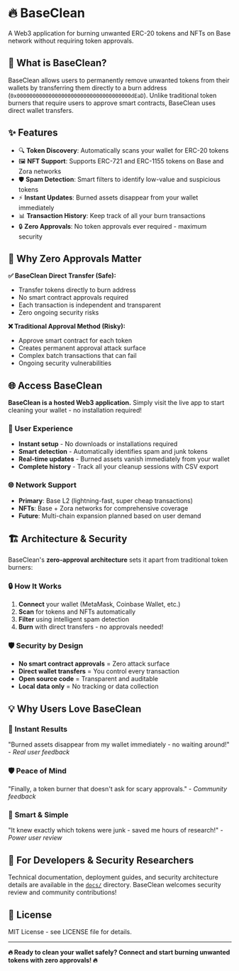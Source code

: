 # 🔥 BaseClean

A Web3 application for burning unwanted ERC-20 tokens and NFTs on Base network without requiring token approvals.

## 🎯 What is BaseClean?

BaseClean allows users to permanently remove unwanted tokens from their wallets by transferring them directly to a burn address (`0x000000000000000000000000000000000000dEaD`). Unlike traditional token burners that require users to approve smart contracts, BaseClean uses direct wallet transfers.

## ✨ Features

- 🔍 **Token Discovery**: Automatically scans your wallet for ERC-20 tokens
- 🖼️ **NFT Support**: Supports ERC-721 and ERC-1155 tokens on Base and Zora networks
- 🛡️ **Spam Detection**: Smart filters to identify low-value and suspicious tokens
- ⚡ **Instant Updates**: Burned assets disappear from your wallet immediately
- 📊 **Transaction History**: Keep track of all your burn transactions
- 🔒 **Zero Approvals**: No token approvals ever required - maximum security

## 🔧 Why Zero Approvals Matter

**✅ BaseClean Direct Transfer (Safe):**
- Transfer tokens directly to burn address
- No smart contract approvals required
- Each transaction is independent and transparent
- Zero ongoing security risks

**❌ Traditional Approval Method (Risky):**
- Approve smart contract for each token
- Creates permanent approval attack surface
- Complex batch transactions that can fail
- Ongoing security vulnerabilities

## 🌐 Access BaseClean

**BaseClean is a hosted Web3 application.** Simply visit the live app to start cleaning your wallet - no installation required!

### 📱 **User Experience**
- **Instant setup** - No downloads or installations required
- **Smart detection** - Automatically identifies spam and junk tokens
- **Real-time updates** - Burned assets vanish immediately from your wallet
- **Complete history** - Track all your cleanup sessions with CSV export

### 🌐 **Network Support**
- **Primary**: Base L2 (lightning-fast, super cheap transactions)
- **NFTs**: Base + Zora networks for comprehensive coverage
- **Future**: Multi-chain expansion planned based on user demand

## 🏗️ Architecture & Security

BaseClean's **zero-approval architecture** sets it apart from traditional token burners:

### 🔒 **How It Works**
1. **Connect** your wallet (MetaMask, Coinbase Wallet, etc.)
2. **Scan** for tokens and NFTs automatically  
3. **Filter** using intelligent spam detection
4. **Burn** with direct transfers - no approvals needed!

### 🛡️ **Security by Design**
- **No smart contract approvals** = Zero attack surface
- **Direct wallet transfers** = You control every transaction
- **Open source code** = Transparent and auditable
- **Local data only** = No tracking or data collection

## 💡 **Why Users Love BaseClean**

### 🚀 **Instant Results**
"Burned assets disappear from my wallet immediately - no waiting around!" - *Real user feedback*

### 🛡️ **Peace of Mind** 
"Finally, a token burner that doesn't ask for scary approvals." - *Community feedback*

### 🧠 **Smart & Simple**
"It knew exactly which tokens were junk - saved me hours of research!" - *Power user review*

## 📖 **For Developers & Security Researchers**

Technical documentation, deployment guides, and security architecture details are available in the [`docs/`](docs/) directory. BaseClean welcomes security review and community contributions!

## 📄 License

MIT License - see LICENSE file for details.

---

**🔥 Ready to clean your wallet safely? Connect and start burning unwanted tokens with zero approvals! 🔥**
